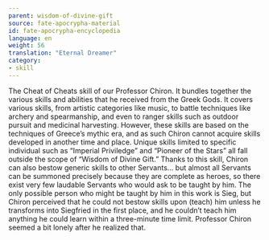 ```yaml
---
parent: wisdom-of-divine-gift
source: fate-apocrypha-material
id: fate-apocrypha-encyclopedia
language: en
weight: 56
translation: "Eternal Dreamer"
category:
- skill
---
```


The Cheat of Cheats skill of our Professor Chiron. It bundles together the various skills and abilities that he received from the Greek Gods. It covers various skills, from artistic categories like music, to battle techniques like archery and spearmanship, and even to ranger skills such as outdoor pursuit and medicinal harvesting.
However, these skills are based on the techniques of Greece’s mythic era, and as such Chiron cannot acquire skills developed in another time and place. Unique skills limited to specific individual such as “Imperial Priviledge” and “Pioneer of the Stars” all fall outside the scope of “Wisdom of Divine Gift.”
Thanks to this skill, Chiron can also bestow generic skills to other Servants… but almost all Servants can be summoned precisely because they are complete as heroes, so there exist very few laudable Servants who would ask to be taught by him.
The only possible person who might be taught by him in this work is Sieg, but Chiron perceived that he could not bestow skills upon (teach) him unless he transforms into Siegfried in the first place, and he couldn’t teach him anything he could learn within a three-minute time limit.
Professor Chiron seemed a bit lonely after he realized that.
